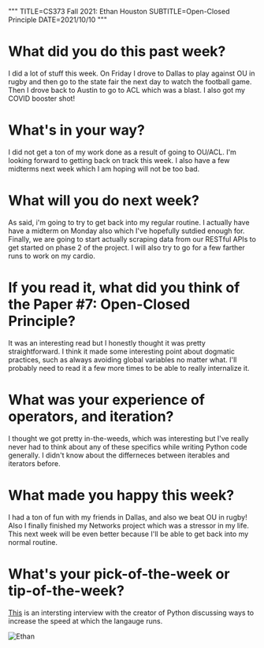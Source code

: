 """
TITLE=CS373 Fall 2021: Ethan Houston
SUBTITLE=Open-Closed Principle
DATE=2021/10/10
"""

# What did you do this past week?
I did a lot of stuff this week. On Friday I drove to Dallas to play against OU in rugby and then go to the state fair the next day to watch the football game. Then I drove back to Austin to go to ACL which was a blast. I also got my COVID booster shot!
# What's in your way?
I did not get a ton of my work done as a result of going to OU/ACL. I'm looking forward to getting back on track this week. I also have a few midterms next week which I am hoping will not be too bad.
# What will you do next week?
As said, i'm going to try to get back into my regular routine. I actually have have a midterm on Monday also which I've hopefully sutdied enough for. Finally, we are going to start actually scraping data from our RESTful APIs to get started on phase 2 of the project. I will also try to go for a few farther runs to work on my cardio.
# If you read it, what did you think of the Paper #7: Open-Closed Principle?
It was an interesting read but I honestly thought it was pretty straightforward. I think it made some interesting point about dogmatic practices, such as always avoiding global variables no matter what. I'll probably need to read it a few more times to be able to really internalize it.
# What was your experience of operators, and iteration?
I thought we got pretty in-the-weeds, which was interesting but I've really never had to think about any of these specifics while writing Python code generally. I didn't know about the differneces between iterables and iterators before.
# What made you happy this week?
I had a ton of fun with my friends in Dallas, and also we beat OU in rugby! Also I finally finished my Networks project which was a stressor in my life. This next week will be even better because I'll be able to get back into my normal routine.
# What's your pick-of-the-week or tip-of-the-week?
[This](https://www.softwareatscale.dev/p/software-at-scale-34-faster-python) is an intersting interview with the creator of Python discussing ways to increase the speed at which the langauge runs.

![Ethan](../../../img/sarosa_small.jpg)